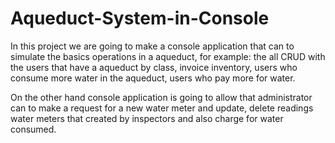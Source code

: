 # Aqueduct-System-in-Console
In this project we are going to make a console application that can to simulate the basics operations in a aqueduct, for example: the all CRUD with the users that have a aqueduct by class, invoice inventory, users who consume more water in the aqueduct, users who pay more for water.

On the other hand console application is going to allow that administrator can to make a request for a new water meter and update, delete readings water meters that created by inspectors and also charge for water consumed.

